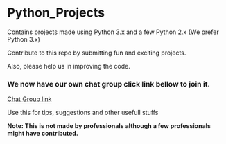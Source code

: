 # Python_Projects

Contains projects made using Python 3.x and a few Python 2.x (We prefer Python 3.x) 

Contribute to this repo by submitting fun and exciting projects.

Also, please help us in improving the code.

### We now have our own chat group click link bellow to join it.

[Chat Group link](https://gitter.im/Python_Projects/Lobby?utm_source=share-link&utm_medium=link&utm_campaign=share-link)

Use this for tips, suggestions and other usefull stuffs


**Note: This is not made by professionals although a few professionals might have contributed.**


